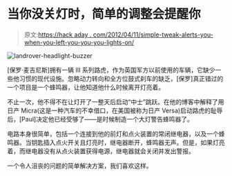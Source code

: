 # 当你没关灯时，简单的调整会提醒你

> 原文:[https://hack aday . com/2012/04/11/simple-tweak-alerts-you-when-you-left-you-you-you-lights-on/](https://hackaday.com/2012/04/11/simple-tweak-alerts-you-when-youve-left-your-headlights-on/)

![landrover-headlight-buzzer](../Images/93b029b43ece766ed4dc21afcbc450c5.png "landrover-headlight-buzzer")

[保罗·麦吉尼斯]拥有一辆 III 系列路虎，作为英国军方以前使用的车辆，它缺少一些他习惯的现代设施。忽略动力转向和全方位鼓式刹车的缺乏，[保罗]真正错过的一个项目是一个蜂鸣器，让他知道他什么时候离开灯亮着。

不止一次，他不得不在让灯开了一整天后启动“中士”跳跃。在他的博客中解释了用日产 Micra(这是一种汽车的不幸借口，在美国被称为日产 Versa)启动路虎的耻辱后，[Paul]决定他已经受够了——是时候制造一个大灯警告蜂鸣器了。

电路本身很简单，包括一个连接到他的前灯和点火装置的常闭继电器，以及一个蜂鸣器。当钥匙插入点火开关且灯亮时，继电器断开，蜂鸣器无声。但是，如果灯亮着，而继电器没有从点火装置获得电源，继电器就会关闭并发出警报。

一个令人沮丧的问题的简单解决方案，我们喜欢这样。